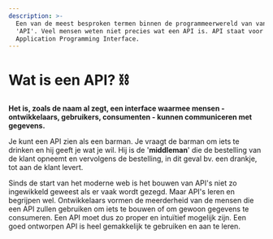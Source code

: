 ```yaml
---
description: >-
  Een van de meest besproken termen binnen de programmeerwereld van vandaag is
  'API'. Veel mensen weten niet precies wat een API is. API staat voor
  Application Programming Interface.
---
```


# Wat is een API? ⛓

**Het is, zoals de naam al zegt, een interface waarmee mensen - ontwikkelaars, gebruikers, consumenten - kunnen communiceren met gegevens.**

Je kunt een API zien als een barman. Je vraagt ​​de barman om iets te drinken en hij geeft je wat je wil. Hij is de '**middleman**' die de bestelling van de klant opneemt en vervolgens de bestelling, in dit geval bv. een drankje, tot aan de klant levert.

Sinds de start van het moderne web is het bouwen van API's niet zo ingewikkeld geweest als er vaak wordt gezegd. Maar API's leren en begrijpen wel. Ontwikkelaars vormen de meerderheid van de mensen die een API zullen gebruiken om iets te bouwen of om gewoon gegevens te consumeren. Een API moet dus zo proper en intuïtief mogelijk zijn. Een goed ontworpen API is heel gemakkelijk te gebruiken en aan te leren.

###
